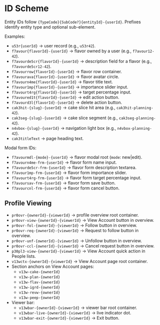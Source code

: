 # ID Scheme

Entity IDs follow `{TypeCode}{SubCode?}{entityId}-{userId}`. Prefixes identify entity type and optional sub-element.

Examples:

- `u53r{userId}` → user record (e.g., `u53r42`).
- `f7avour{flavorId}-{userId}` → flavor owned by a user (e.g., `f7avour12-42`).
- `f7avourde5cr{flavorId}-{userId}` → description field for a flavor (e.g., `f7avourde5cr12-42`).
- `f7avourrow{flavorId}-{userId}` → flavor row container.
- `f7avourava{flavorId}-{userId}` → flavor avatar circle.
- `f7avourn4me{flavorId}-{userId}` → flavor title text.
- `f7avour1mp{flavorId}-{userId}` → importance slider input.
- `f7avourt4rg{flavorId}-{userId}` → target percentage input.
- `f7avoured1t{flavorId}-{userId}` → edit action button.
- `f7avourd3l{flavorId}-{userId}` → delete action button.
- `cak3hit-{slug}-{userId}` → cake slice hit area (e.g., `cak3hit-planning-42`).
- `cak3seg-{slug}-{userId}` → cake slice segment (e.g., `cak3seg-planning-42`).
- `n4vbox-{slug}-{userId}` → navigation light box (e.g., `n4vbox-planning-42`).
- `cak3titleText` → page heading text.

Modal form IDs:

- `f7avourmdl-{mode}-{userId}` → flavor modal root (`mode`: new|edit).
- `f7avourn4me-frm-{userId}` → flavor form name input.
- `f7avourde5cr-frm-{userId}` → flavor form description textarea.
- `f7avour1mp-frm-{userId}` → flavor form importance slider.
- `f7avourt4rg-frm-{userId}` → flavor form target percentage input.
- `f7avoursav-frm-{userId}` → flavor form save button.
- `f7avourcnl-frm-{userId}` → flavor form cancel button.

## Profile Viewing

- `pr0ovr-{ownerId}-{viewerId}` → profile overview root container.
- `pr0ovr-view-{ownerId}-{viewerId}` → View Account button in overview.
- `pr0ovr-fol-{ownerId}-{viewerId}` → Follow button in overview.
- `pr0ovr-req-{ownerId}-{viewerId}` → Request to follow button in overview.
- `pr0ovr-unf-{ownerId}-{viewerId}` → Unfollow button in overview.
- `pr0ovr-ccl-{ownerId}-{viewerId}` → Cancel request button in overview.
- `p30pl3-view-{ownerId}-{viewerId}` → View Account quick action in People lists.
- `v13wctx-{ownerId}-{viewerId}` → View Account page root container.
- Section anchors on View Account pages:
  - `v13w-cake-{ownerId}`
  - `v13w-plan-{ownerId}`
  - `v13w-flav-{ownerId}`
  - `v13w-igrd-{ownerId}`
  - `v13w-revw-{ownerId}`
  - `v13w-peep-{ownerId}`
- Viewer bar:
  - `v13wbar-{ownerId}-{viewerId}` → viewer bar root container.
  - `v13wbar-live-{ownerId}-{viewerId}` → live indicator dot.
  - `v13wbar-exit-{ownerId}-{viewerId}` → Exit button.
